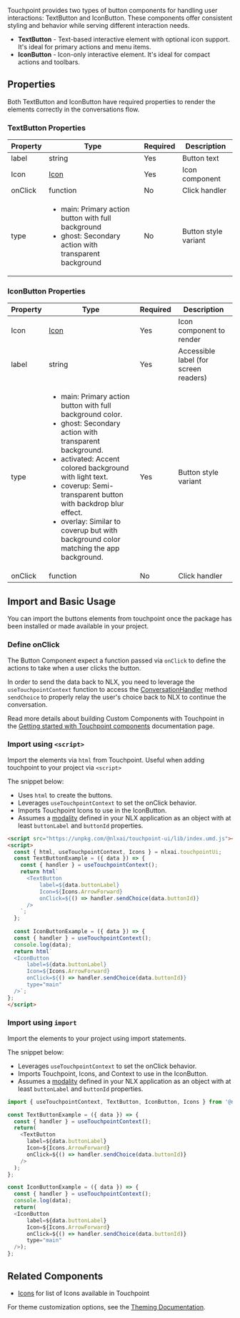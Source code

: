 
Touchpoint provides two types of button components for handling user interactions: TextButton and IconButton. These components offer consistent styling and behavior while serving different interaction needs.

* **TextButton** - Text-based interactive element with optional icon support. It's ideal for primary actions and menu items.
* **IconButton** - Icon-only interactive element. It's ideal for compact actions and toolbars.

## Properties

Both TextButton and IconButton have required properties to render the elements correctly in the conversations flow.

### TextButton Properties 

| Property | Type                                                                                                                           | Required | Description          |
|----------|--------------------------------------------------------------------------------------------------------------------------------|----------|----------------------|
| label    | string                                                                                                                         | Yes      | Button text          |
| Icon     | [Icon](/touchpoint-Icons)                                                                                                      | Yes      | Icon component       |
| onClick  | function                                                                                                                       | No       | Click handler        |
| type     | <ul><li>main: Primary action button with full background</li><li>ghost: Secondary action with transparent background</li></ul> | No       | Button style variant |


### IconButton Properties

| Property | Type                                                                                                                                                                                                                                                                                                                                                                | Required | Description                           |
|----------|---------------------------------------------------------------------------------------------------------------------------------------------------------------------------------------------------------------------------------------------------------------------------------------------------------------------------------------------------------------------|----------|---------------------------------------|
| Icon     | [Icon](/touchpoint-Icons)                                                                                                                                                                                                                                                                                                                                           | Yes      | Icon component to render              |
| label    | string                                                                                                                                                                                                                                                                                                                                                              | Yes      | Accessible label (for screen readers) |
| type     | <ul><li>main: Primary action button with full background color.</li><li>ghost: Secondary action with transparent background.</li><li>activated: Accent colored background with light text.</li><li>coverup: Semi-transparent button with backdrop blur effect.</li><li>overlay: Similar to coverup but with background color matching the app background.</li></ul> | Yes      | Button style variant                  |
| onClick  | function                                                                                                                                                                                                                                                                                                                                                            | No       | Click handler                         |


## Import and Basic Usage

You can import the buttons elements from touchpoint once the package has been installed or made available in your project.

### Define onClick

The Button Component expect a function passed via `onClick` to define the actions to take when a user clicks the button.

In order to send the data back to NLX, you need to leverage the `useTouchpointContext` function to access the [ConversationHandler](/headless-api-reference#interface-conversationhandler) method `sendChoice` to properly relay the user's choice back to NLX to continue the conversation.

Read more details about building Custom Components with Touchpoint in the [Getting started with Touchpoint components](/touchpoint-components) documentation page.

### Import using `<script>`

Import the elements via `html` from Touchpoint. Useful when adding touchpoint to your project via `<script>`

The snippet below: 

* Uses `html` to create the buttons.
* Leverages `useTouchpointContext` to set the onClick behavior.
* Imports Touchpoint Icons to use in the IconButton.
* Assumes a [modality](https://docs.studio.nlx.ai/1-build/resources/modalities) defined in your NLX application as an object with at least `buttonLabel` and `buttonId` properties.

```html
<script src="https://unpkg.com/@nlxai/touchpoint-ui/lib/index.umd.js"></script>
<script>
  const { html, useTouchpointContext, Icons } = nlxai.touchpointUi;
  const TextButtonExample = ({ data }) => {
    const { handler } = useTouchpointContext();
    return html`
      <TextButton
          label=${data.buttonLabel}
          Icon=${Icons.ArrowForward}
          onClick=${() => handler.sendChoice(data.buttonId)}
      />
    `; 
  };
  
  const IconButtonExample = ({ data }) => {
  const { handler } = useTouchpointContext();
  console.log(data);
  return html`
  <IconButton
      label=${data.buttonLabel}
      Icon=${Icons.ArrowForward}
      onClick=${() => handler.sendChoice(data.buttonId)}
      type="main"
  />`;
};
</script>
```

### Import using `import`

Import the elements to your project using import statements. 

The snippet below: 

* Leverages `useTouchpointContext` to set the onClick behavior.
* Imports Touchpoint, Icons, and Context to use in the IconButton.
* Assumes a [modality](https://docs.studio.nlx.ai/1-build/resources/modalities) defined in your NLX application as an object with at least `buttonLabel` and `buttonId` properties.

```javascript
import { useTouchpointContext, TextButton, IconButton, Icons } from '@nlxai/touchpoint-ui';

const TextButtonExample = ({ data }) => {
  const { handler } = useTouchpointContext();
  return(
    <TextButton
      label=${data.buttonLabel}
      Icon=${Icons.ArrowForward}
      onClick=${() => handler.sendChoice(data.buttonId)}
    />
  ); 
};

const IconButtonExample = ({ data }) => {
  const { handler } = useTouchpointContext();
  console.log(data);
  return(
  <IconButton
      label=${data.buttonLabel}
      Icon=${Icons.ArrowForward}
      onClick=${() => handler.sendChoice(data.buttonId)}
      type="main"
  />);
};
```


## Related Components

- [Icons](/touchpoint-Icons) for list of Icons available in Touchpoint

For theme customization options, see the [Theming Documentation](/touchpoint-ui-theming).
